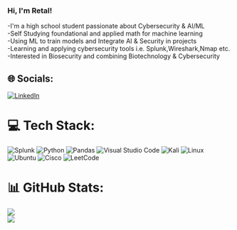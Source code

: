 


### Hi, I'm Retal!
-I'm a high school student passionate about Cybersecurity & AI/ML<br/>
-Self Studying foundational and applied math for machine learning<br/>
-Using ML to train models and Integrate AI & Security in projects<br/>
-Learning and applying cybersecurity tools i.e. Splunk,Wireshark,Nmap etc.<br/>
-Interested in Biosecurity and combining Biotechnology & Cybersecurity<br/>


## 🌐 Socials:
[![LinkedIn](https://img.shields.io/badge/LinkedIn-%230077B5.svg?logo=linkedin&logoColor=white)](https://www.linkedin.com/in/retal-ahmed-935b51369?utm_source=share&utm_campaign=share_via&utm_content=profile&utm_medium=ios_app)

# 💻 Tech Stack:
![Splunk](https://img.shields.io/badge/splunk-%23000000.svg?style=for-the-badge&logo=splunk&logoColor=white) ![Python](https://img.shields.io/badge/python-3670A0?style=for-the-badge&logo=python&logoColor=ffdd54) ![Pandas](https://img.shields.io/badge/pandas-%23150458.svg?style=for-the-badge&logo=pandas&logoColor=white) ![Visual Studio Code](https://img.shields.io/badge/Visual%20Studio%20Code-0078d7.svg?style=for-the-badge&logo=visual-studio-code&logoColor=white) ![Kali](https://img.shields.io/badge/Kali-268BEE?style=for-the-badge&logo=kalilinux&logoColor=white) ![Linux](https://img.shields.io/badge/Linux-FCC624?style=for-the-badge&logo=linux&logoColor=black) ![Ubuntu](https://img.shields.io/badge/Ubuntu-E95420?style=for-the-badge&logo=ubuntu&logoColor=white) ![Cisco](https://img.shields.io/badge/cisco-%23049fd9.svg?style=for-the-badge&logo=cisco&logoColor=black) ![LeetCode](https://img.shields.io/badge/LeetCode-000000?style=for-the-badge&logo=LeetCode&logoColor=#d16c06)
# 📊 GitHub Stats:
![](https://github-readme-stats.vercel.app/api?username=RetalA1&theme=dark&hide_border=false&include_all_commits=false&count_private=false)<br/>
![](https://nirzak-streak-stats.vercel.app/?user=RetalA1&theme=dark&hide_border=false)<br/>


